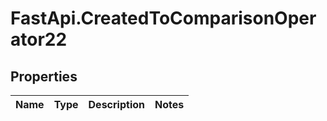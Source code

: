 # FastApi.CreatedToComparisonOperator22

## Properties
Name | Type | Description | Notes
------------ | ------------- | ------------- | -------------

